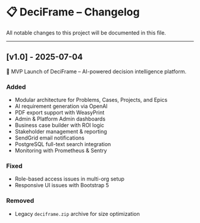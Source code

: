 # 📋 DeciFrame – Changelog

All notable changes to this project will be documented in this file.

---

## [v1.0] - 2025-07-04

🎉 MVP Launch of DeciFrame – AI-powered decision intelligence platform.

### Added
- Modular architecture for Problems, Cases, Projects, and Epics
- AI requirement generation via OpenAI
- PDF export support with WeasyPrint
- Admin & Platform Admin dashboards
- Business case builder with ROI logic
- Stakeholder management & reporting
- SendGrid email notifications
- PostgreSQL full-text search integration
- Monitoring with Prometheus & Sentry

### Fixed
- Role-based access issues in multi-org setup
- Responsive UI issues with Bootstrap 5

### Removed
- Legacy `deciframe.zip` archive for size optimization
